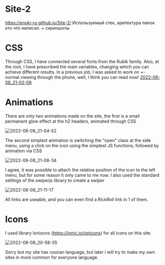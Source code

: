 # Site-2
https://enoki-ru.github.io/Site-2/
Используемый стек, аритектура папок кто что написал. + скриншоты
# CSS
Through CSS, I have connected several fonts from the Rubik family. Also, at the root, I have prescribed the main variables, changing which you can achieve different results. In a previous job, I was asked to work on +- normal viewing through the phone, well, I think you can read now!
[2022-08-08_21-02-08](https://user-images.githubusercontent.com/110339199/183483618-3841ea3e-e235-4a10-bb15-b81f33189a54.png)

# Animations 
There are only two animations made on the site, the first is a small permanent glow effect at the h2 headers, animated through CSS

![2022-08-08_21-04-52](https://user-images.githubusercontent.com/110339199/183484016-d803958f-a332-404f-b984-ad7193331a04.png)

The second simplest animation is switching the "open" class at the side menu, using a click on the icon using the simplest JS functions, followed by animation via CSS

![2022-08-08_21-08-34](https://user-images.githubusercontent.com/110339199/183484546-ffa2214a-3401-48b7-bb5d-caa14d01a1b1.png)

I agree, it was possible to attach the relative position of the icon to the left menu, but for some reason it only came to me now. I also used the standard settings of the swiperjs library to create a swiper

![2022-08-08_21-11-17](https://user-images.githubusercontent.com/110339199/183485033-5ea08e23-2da6-4f17-92bd-e11d71a46c52.png)

All links are useable, and you can even find a RickRoll link in 1 of them.
# Icons
I used library Ioniocns (https://ionic.io/ionicons) for all icons on this site.

![2022-08-08_20-58-35](https://user-images.githubusercontent.com/110339199/183483062-51aff153-6463-4fc5-b055-35770ecc58cc.png)

Sorry but my site has russian language, but later i will try to make my own sites in more common for everyone language.

